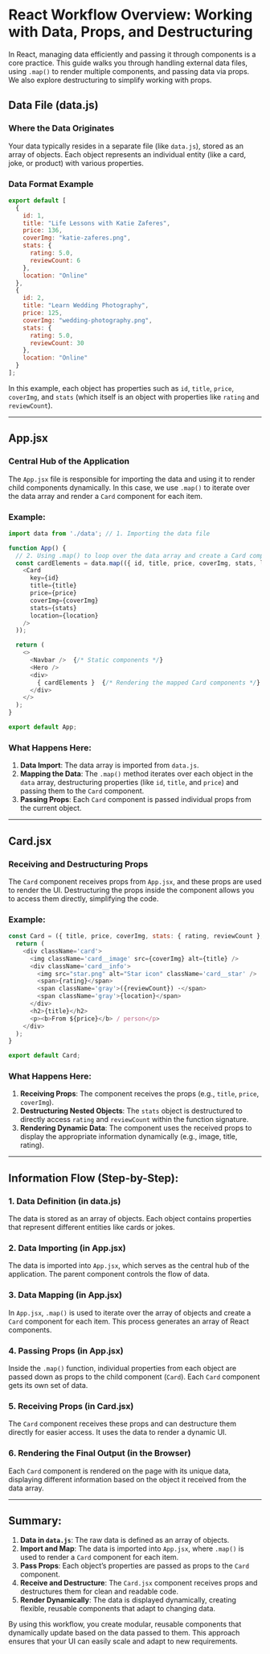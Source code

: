 # React Workflow Overview: Working with Data, Props, and Destructuring

In React, managing data efficiently and passing it through components is a core practice. This guide walks you through handling external data files, using `.map()` to render multiple components, and passing data via props. We also explore destructuring to simplify working with props.

## Data File (data.js)

### Where the Data Originates

Your data typically resides in a separate file (like `data.js`), stored as an array of objects. Each object represents an individual entity (like a card, joke, or product) with various properties.

### Data Format Example

```javascript
export default [
  {
    id: 1,
    title: "Life Lessons with Katie Zaferes",
    price: 136,
    coverImg: "katie-zaferes.png",
    stats: {
      rating: 5.0,
      reviewCount: 6
    },
    location: "Online"
  },
  {
    id: 2,
    title: "Learn Wedding Photography",
    price: 125,
    coverImg: "wedding-photography.png",
    stats: {
      rating: 5.0,
      reviewCount: 30
    },
    location: "Online"
  }
];
```

In this example, each object has properties such as `id`, `title`, `price`, `coverImg`, and `stats` (which itself is an object with properties like `rating` and `reviewCount`).

---

## App.jsx

### Central Hub of the Application

The `App.jsx` file is responsible for importing the data and using it to render child components dynamically. In this case, we use `.map()` to iterate over the data array and render a `Card` component for each item.

### Example:

```javascript
import data from './data'; // 1. Importing the data file

function App() {
  // 2. Using .map() to loop over the data array and create a Card component for each item
  const cardElements = data.map(({ id, title, price, coverImg, stats, location }) => (
    <Card 
      key={id} 
      title={title} 
      price={price} 
      coverImg={coverImg} 
      stats={stats} 
      location={location}
    />
  ));

  return (
    <>
      <Navbar />  {/* Static components */}
      <Hero />
      <div>
        { cardElements }  {/* Rendering the mapped Card components */}
      </div>
    </>
  );
}

export default App;
```

### What Happens Here:

1. **Data Import**: The data array is imported from `data.js`.
2. **Mapping the Data**: The `.map()` method iterates over each object in the `data` array, destructuring properties (like `id`, `title`, and `price`) and passing them to the `Card` component.
3. **Passing Props**: Each `Card` component is passed individual props from the current object.

---

## Card.jsx

### Receiving and Destructuring Props

The `Card` component receives props from `App.jsx`, and these props are used to render the UI. Destructuring the props inside the component allows you to access them directly, simplifying the code.

### Example:

```javascript
const Card = ({ title, price, coverImg, stats: { rating, reviewCount }, location }) => {
  return (
    <div className='card'>
      <img className='card__image' src={coverImg} alt={title} />
      <div className='card__info'>
        <img src="star.png" alt="Star icon" className='card__star' />
        <span>{rating}</span>
        <span className='gray'>({reviewCount}) ·</span>
        <span className='gray'>{location}</span>
      </div>
      <h2>{title}</h2>
      <p><b>From ${price}</b> / person</p>
    </div>
  );
}

export default Card;
```

### What Happens Here:

1. **Receiving Props**: The component receives the props (e.g., `title`, `price`, `coverImg`).
2. **Destructuring Nested Objects**: The `stats` object is destructured to directly access `rating` and `reviewCount` within the function signature.
3. **Rendering Dynamic Data**: The component uses the received props to display the appropriate information dynamically (e.g., image, title, rating).

---

## Information Flow (Step-by-Step):

### 1. **Data Definition (in data.js)**

The data is stored as an array of objects. Each object contains properties that represent different entities like cards or jokes.

### 2. **Data Importing (in App.jsx)**

The data is imported into `App.jsx`, which serves as the central hub of the application. The parent component controls the flow of data.

### 3. **Data Mapping (in App.jsx)**

In `App.jsx`, `.map()` is used to iterate over the array of objects and create a `Card` component for each item. This process generates an array of React components.

### 4. **Passing Props (in App.jsx)**

Inside the `.map()` function, individual properties from each object are passed down as props to the child component (`Card`). Each `Card` component gets its own set of data.

### 5. **Receiving Props (in Card.jsx)**

The `Card` component receives these props and can destructure them directly for easier access. It uses the data to render a dynamic UI.

### 6. **Rendering the Final Output (in the Browser)**

Each `Card` component is rendered on the page with its unique data, displaying different information based on the object it received from the data array.

---

## Summary:

1. **Data in `data.js`**: The raw data is defined as an array of objects.
2. **Import and Map**: The data is imported into `App.jsx`, where `.map()` is used to render a `Card` component for each item.
3. **Pass Props**: Each object’s properties are passed as props to the `Card` component.
4. **Receive and Destructure**: The `Card.jsx` component receives props and destructures them for clean and readable code.
5. **Render Dynamically**: The data is displayed dynamically, creating flexible, reusable components that adapt to changing data.

By using this workflow, you create modular, reusable components that dynamically update based on the data passed to them. This approach ensures that your UI can easily scale and adapt to new requirements.